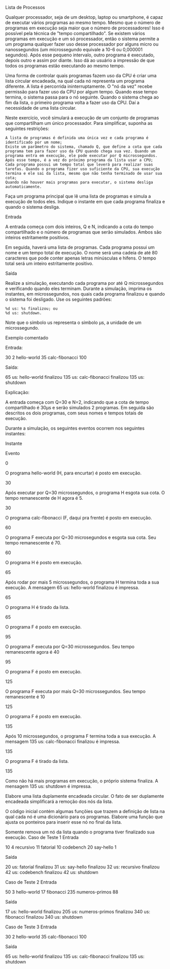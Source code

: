 Lista de Processos

Qualquer processador, seja de um desktop, laptop ou smartphone, é capaz de executar vários programas ao mesmo tempo. Mesmo que o número de programas em execução seja maior que o número de processadores! Isso é possível pela técnica de "tempo compartilhado". Se existem vários programas em execução e um só processador, então o sistema permite a um programa qualquer fazer uso desse processador por alguns micro ou nanossegundos (um microssegundo equivale a 10-6 ou 0,000001 segundos). Após esse pequeno intervalo, outro programa é executado, depois outro e assim por diante. Isso dá ao usuário a impressão de que todos os programas estão executando ao mesmo tempo.

Uma forma de controlar quais programas fazem uso da CPU é criar uma lista circular encadeada, na qual cada nó representa um programa diferente. A lista é percorrida ininterruptamente. O "nó da vez" recebe permissão para fazer uso da CPU por algum tempo. Quando esse tempo termina, o sistema passa para o nó seguinte. Quando o sistema chega ao fim da lista, o primeiro programa volta a fazer uso da CPU. Daí a necessidade de uma lista circular.

Neste exercício, você simulará a execução de um conjunto de programas que compartilham um único processador. Para simplificar, suponha as seguintes restrições:

    A lista de programas é definida uma única vez e cada programa é identificado por um nome;
    Existe um parâmetro do sistema, chamado Q, que define a cota que cada programa tem para fazer uso da CPU quando chega sua vez. Quando um programa entra em execução, ele pode executar por Q microssegundos. Após esse tempo, é a vez do próximo programa da lista usar a CPU;
    Cada programa possui um tempo total que leverá para realizar suas tarefas. Quando o programa fizer uso suficiente da CPU, sua execução termina e ele sai da lista, mesmo que não tenha terminado de usar sua cota;
    Quando não houver mais programas para executar, o sistema desliga automaticamente.

Faça um programa principal que lê uma lista de programas e simula a execução de todos eles. Indique o instante em que cada programa finaliza e quando o sistema desliga.


Entrada

A entrada começa com dois inteiros, Q e N, indicando a cota do tempo compartilhado e o número de programas que serão simulados. Ambos são inteiros estritamente positivos.

Em seguida, haverá uma lista de programas. Cada programa possui um nome e um tempo total de execução. O nome será uma cadeia de até 80 caracteres que pode conter apenas letras minúsculas e hifens. O tempo total será um inteiro estritamente positivo.


Saída

Realize a simulação, executando cada programa por até Q microssegundos e verificando quando eles terminam. Durante a simulação, imprima os instantes, em microssegundos, nos quais cada programa finalizou e quando o sistema foi desligado. Use os seguintes padrões:

    %d us: %s finalizou; ou
    %d us: shutdown.

Note que o símbolo us representa o símbolo µs, a unidade de um microssegundo.


Exemplo comentado

Entrada:

30 2
hello-world 35
calc-fibonacci 100

Saída:

65 us: hello-world finalizou
135 us: calc-fibonacci finalizou
135 us: shutdown

Explicação:

A entrada começa com Q=30 e N=2, indicando que a cota de tempo compartilhado é 30µs e serão simulados 2 programas. Em seguida são descritos os dois programas, com seus nomes e tempos totais de execução.

Durante a simulação, os seguintes eventos ocorrem nos seguintes instantes:

Instante
	

Evento

0
	

O programa hello-world (H, para encurtar) é posto em execução.

30
	

Após executar por Q=30 microssegundos, o programa H esgota sua cota. O tempo remanescente de H agora é 5.

30
	

O programa calc-fibonacci (F, daqui pra frente) é posto em execução.

60
	

O programa F executa por Q=30 microsegundos e esgota sua cota. Seu tempo remanescente é 70.

60
	

O programa H é posto em execução.

65
	

Após rodar por mais 5 microssegundos, o programa H termina toda a sua execução. A mensagem 65 us: hello-world finalizou é impressa.

65
	

O programa H é tirado da lista.

65
	

O programa F é posto em execução.

95
	

O programa F executa por Q=30 microssegundos. Seu tempo remanescente agora é 40

95
	

O programa F é posto em execução.

125
	

O programa F executa por mais Q=30 microssegundos. Seu tempo remanescente é 10

125
	

O programa F é posto em execução.

135
	

Após 10 microssegundos, o programa F termina toda a sua execução. A mensagem 135 us: calc-fibonacci finalizou é impressa.

135
	

O programa F é tirado da lista.

135
	

Como não há mais programas em execução, o próprio sistema finaliza. A mensagem 135 us: shutdown é impressa.

Elabore uma lista duplamente encadeada circular. O fato de ser duplamente encadeada simplificará a remoção dos nós da lista.

O código inicial contém algumas funçõies que trazem a definição de lista na qual cada nó é uma dicionário para os programas. Elabore uma função que ajusta os ponteiros para inserir esse nó no final da lista.

Somente remova um nó da lista quando o programa tiver finalizado sua execução.
Caso de Teste 1
Entrada	

10 4
recursivo 11
fatorial 10
codebench 20
say-hello 1

Saída	

20 us: fatorial finalizou
31 us: say-hello finalizou
32 us: recursivo finalizou
42 us: codebench finalizou
42 us: shutdown

Caso de Teste 2
Entrada	

50 3
hello-world 17
fibonacci 235
numeros-primos 88

Saída	

17 us: hello-world finalizou
205 us: numeros-primos finalizou
340 us: fibonacci finalizou
340 us: shutdown

Caso de Teste 3
Entrada	

30 2
hello-world 35
calc-fibonacci 100

Saída	

65 us: hello-world finalizou
135 us: calc-fibonacci finalizou
135 us: shutdown
